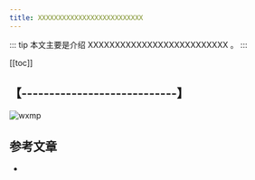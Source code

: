 ```yaml
---
title: XXXXXXXXXXXXXXXXXXXXXXXXXX
---
```


::: tip
本文主要是介绍 XXXXXXXXXXXXXXXXXXXXXXXXXX 。
:::

[[toc]]

## 【----------------------------】
<img class= "zoom-custom-imgs" :src="$withBase('/assets/img/da/rtaspark/sum/newscase-1.png')" alt="wxmp">


## 参考文章
* 